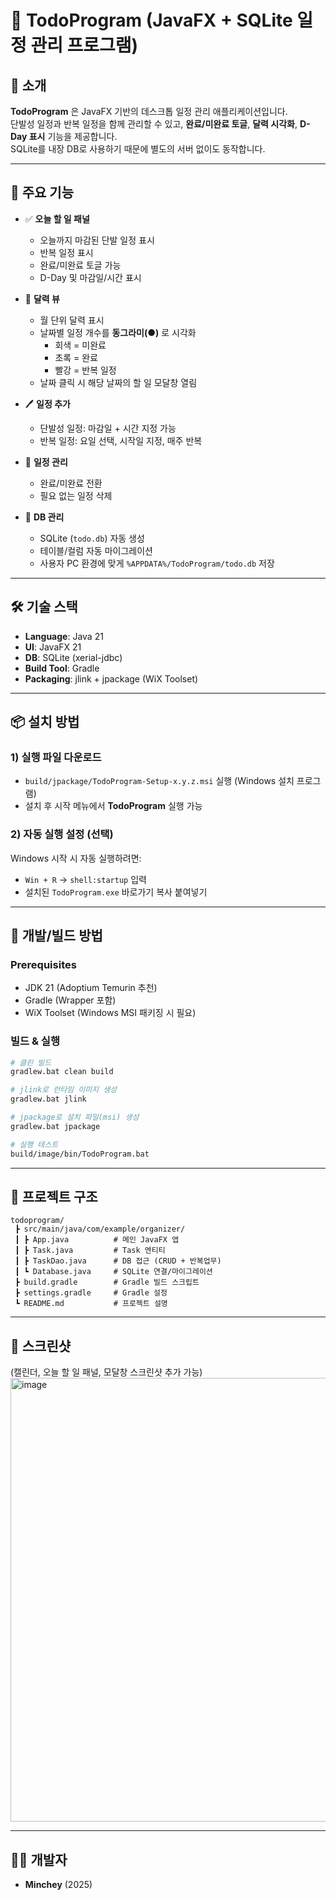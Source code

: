 # 📌 TodoProgram (JavaFX + SQLite 일정 관리 프로그램)

## 📝 소개
**TodoProgram** 은 JavaFX 기반의 데스크톱 일정 관리 애플리케이션입니다.  
단발성 일정과 반복 일정을 함께 관리할 수 있고, **완료/미완료 토글**, **달력 시각화**, **D-Day 표시** 기능을 제공합니다.  
SQLite를 내장 DB로 사용하기 때문에 별도의 서버 없이도 동작합니다.  

---

## 🚀 주요 기능
- ✅ **오늘 할 일 패널**
  - 오늘까지 마감된 단발 일정 표시  
  - 반복 일정 표시  
  - 완료/미완료 토글 가능  
  - D-Day 및 마감일/시간 표시  

- 📅 **달력 뷰**
  - 월 단위 달력 표시  
  - 날짜별 일정 개수를 **동그라미(●)** 로 시각화  
    - 회색 = 미완료  
    - 초록 = 완료  
    - 빨강 = 반복 일정  
  - 날짜 클릭 시 해당 날짜의 할 일 모달창 열림  

- 🖊 **일정 추가**
  - 단발성 일정: 마감일 + 시간 지정 가능  
  - 반복 일정: 요일 선택, 시작일 지정, 매주 반복  

- 🔄 **일정 관리**
  - 완료/미완료 전환  
  - 필요 없는 일정 삭제  

- 💾 **DB 관리**
  - SQLite (`todo.db`) 자동 생성  
  - 테이블/컬럼 자동 마이그레이션  
  - 사용자 PC 환경에 맞게 `%APPDATA%/TodoProgram/todo.db` 저장  

---

## 🛠 기술 스택
- **Language**: Java 21
- **UI**: JavaFX 21
- **DB**: SQLite (xerial-jdbc)
- **Build Tool**: Gradle
- **Packaging**: jlink + jpackage (WiX Toolset)

---

## 📦 설치 방법

### 1) 실행 파일 다운로드
- `build/jpackage/TodoProgram-Setup-x.y.z.msi` 실행 (Windows 설치 프로그램)  
- 설치 후 시작 메뉴에서 **TodoProgram** 실행 가능  

### 2) 자동 실행 설정 (선택)
Windows 시작 시 자동 실행하려면:  
- `Win + R` → `shell:startup` 입력  
- 설치된 `TodoProgram.exe` 바로가기 복사 붙여넣기  

---

## 🔧 개발/빌드 방법

### Prerequisites
- JDK 21 (Adoptium Temurin 추천)  
- Gradle (Wrapper 포함)  
- WiX Toolset (Windows MSI 패키징 시 필요)  

### 빌드 & 실행
```bash
# 클린 빌드
gradlew.bat clean build

# jlink로 런타임 이미지 생성
gradlew.bat jlink

# jpackage로 설치 파일(msi) 생성
gradlew.bat jpackage

# 실행 테스트
build/image/bin/TodoProgram.bat
```

---

## 📂 프로젝트 구조
```
todoprogram/
 ┣ src/main/java/com/example/organizer/
 ┃ ┣ App.java          # 메인 JavaFX 앱
 ┃ ┣ Task.java         # Task 엔티티
 ┃ ┣ TaskDao.java      # DB 접근 (CRUD + 반복업무)
 ┃ ┗ Database.java     # SQLite 연결/마이그레이션
 ┣ build.gradle        # Gradle 빌드 스크립트
 ┣ settings.gradle     # Gradle 설정
 ┗ README.md           # 프로젝트 설명
```

---

## 📸 스크린샷
(캘린더, 오늘 할 일 패널, 모달창 스크린샷 추가 가능)
<img width="1202" height="710" alt="image" src="https://github.com/user-attachments/assets/7da02d69-8360-4adc-b306-25b48c4031d4" />


---

## 👨‍💻 개발자
- **Minchey** (2025)  
